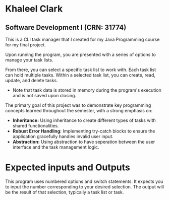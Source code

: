 # Khaleel Clark
## Software Development I (CRN: 31774)
This is a CLI task manager that I created for my Java Programming course for my final project.

Upon running the program, you are presented with a series of options to manage your task lists. 

From there, you can select a specific task list to work with. 
Each task list can hold multiple tasks. Within a selected task list, you can create, read, update, and delete tasks. 
* Note that task data is stored in memory during the program's execution and is not saved upon closing.

The primary goal of this project was to demonstrate key programming concepts learned throughout the semester, with a strong emphasis on:

* **Inheritance:** Using inheritance to create different types of tasks with shared functionalities.
* **Robust Error Handling:** Implementing try-catch blocks to ensure the application gracefully handles invalid user input.
* **Abstraction:** Using abstraction to have seperation between the user interface and the task management logic.

# Expected inputs and Outputs
This program uses numbered options and switch statements. 
It expects you to input the number corresponding to your desired selection. The output will be the result of that selection, typically a task list or task.
